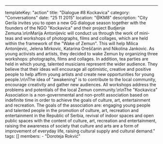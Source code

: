 ---
  templateKey: "action"
  title: "Dialogue #8 Kockavica"
  category: "Conversations"
  date: "25 11 2015"
  location: "@KM8"
  description: "City Gerila invites you to open a new GG dialogue season together with the founders of the NGO \"Kockavica\" and their project Budjenje Zemuna.\n\nMarija Antonijevic will conduct us through the work of mini-teas and workshops of photographs, films and collages, which are held within the framework of the \"Wake of Zemun\". This will help Milica Antonijevic, Jelena Mirkovic, Katarina Oreščanin and Nikolina Jankovic. As young activists and artists, they decided to wake Zemun by organizing three workshops: photographs, films and collages. In addition, tea parties are held in which young, talented musicians represent the wider audience. They believe that their ideas will encourage all optimistic, creative and positive people to help affirm young artists and create new opportunities for young people.\n\nThe idea of ​​\"awakening\" is to contribute to the local community, encourage creativity and gather new audiences. All workshops address the problems and potentials of the local Zemun community.\n\nThe \"Kockavica\" Association is a non-governmental and non-profit association based on indefinite time in order to achieve the goals of culture, art, entertainment and recreation. The goals of the association are: engaging young people and talented people in the promotion of culture, art, recreation and entertainment in the Republic of Serbia, revival of indoor spaces and open public spaces with the content of culture, art, recreation and entertainment, raising the awareness of society that culture and arts are a form of improvement of everyday life, raising cultural supply and cultural demand."
  tags: []
  members: 
    - "Doroteja Rokvić"
